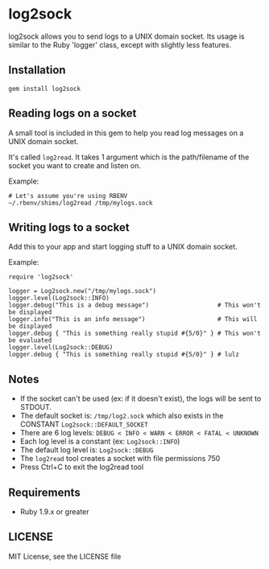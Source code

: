 # log2sock

log2sock allows you to send logs to a UNIX domain socket. Its usage is similar to the Ruby 'logger' class, except with slightly less features.

## Installation

`gem install log2sock`

## Reading logs on a socket

A small tool is included in this gem to help you read log messages on a UNIX domain socket.

It's called `log2read`. It takes 1 argument which is the path/filename of the socket you want to create and listen on.

Example:

```
# Let's assume you're using RBENV
~/.rbenv/shims/log2read /tmp/mylogs.sock
```

## Writing logs to a socket

Add this to your app and start logging stuff to a UNIX domain socket.

Example:

```
require 'log2sock'

logger = Log2sock.new("/tmp/mylogs.sock")
logger.level(Log2sock::INFO)
logger.debug("This is a debug message")                   # This won't be displayed
logger.info("This is an info message")                    # This will be displayed
logger.debug { "This is something really stupid #{5/0}" } # This won't be evaluated
logger.level(Log2sock::DEBUG)
logger.debug { "This is something really stupid #{5/0}" } # lulz
```

## Notes

* If the socket can't be used (ex: if it doesn't exist), the logs will be sent to STDOUT.
* The default socket is: `/tmp/log2.sock` which also exists in the CONSTANT `Log2sock::DEFAULT_SOCKET`
* There are 6 log levels: `DEBUG < INFO < WARN < ERROR < FATAL < UNKNOWN`
* Each log level is a constant (ex: `Log2sock::INFO`)
* The default log level is: `Log2sock::DEBUG`
* The `log2read` tool creates a socket with file permissions 750
* Press Ctrl+C to exit the log2read tool

## Requirements

* Ruby 1.9.x or greater

## LICENSE

MIT License, see the LICENSE file

